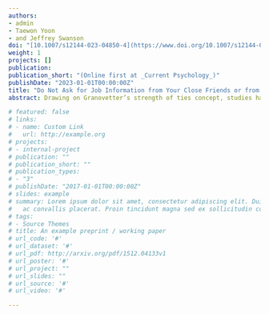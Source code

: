```yaml
---
authors:
- admin
- Taewon Yoon
- and Jeffrey Swanson
doi: "[10.1007/s12144-023-04850-4](https://www.doi.org/10.1007/s12144-023-04850-4)"
weight: 1
projects: []
publication: 
publication_short: "(Online first at _Current Psychology_)"
publishDate: "2023-01-01T00:00:00Z"
title: "Do Not Ask for Job Information from Your Close Friends or from Strangers: Strength of Moderate Ties in Finding a Satisfying Job"
abstract: Drawing on Granovetter’s strength of ties concept, studies have argued that the strength of job seekers’ ties to the people through whom they obtained job information makes different job search outcomes. Recent studies suggest that having both strong and weak ties within one’s job information network will engender a synergetic effect on the job search outcomes, compared to when only having either strong or weak ties within the network. Extending this argument, we demonstrate that individuals’ current job satisfaction can be optimized when they primarily obtained their current job information from the person with whom they had a medium-strength tie when they initially applied for the jobs. Through an analysis of 3,451 samples from the 2016 NASP-Citizen Survey, we found that 1) employees’ current job satisfaction is maximized if they did not receive the job information from a close friend or a stranger but from a moderately-tied person and that 2) this phenomenon is more likely to be found among employees who joined organizations recently.

# featured: false
# links:
# - name: Custom Link
#   url: http://example.org
# projects:
# - internal-project
# publication: ""
# publication_short: ""
# publication_types:
# - "3"
# publishDate: "2017-01-01T00:00:00Z"
# slides: example
# summary: Lorem ipsum dolor sit amet, consectetur adipiscing elit. Duis posuere tellus
#   ac convallis placerat. Proin tincidunt magna sed ex sollicitudin condimentum.
# tags:
# - Source Themes
# title: An example preprint / working paper
# url_code: '#'
# url_dataset: '#'
# url_pdf: http://arxiv.org/pdf/1512.04133v1
# url_poster: '#'
# url_project: ""
# url_slides: ""
# url_source: '#'
# url_video: '#'

---
```


